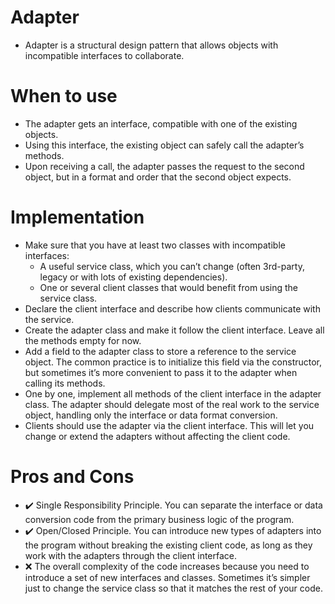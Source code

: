 # Adapter
- Adapter is a structural design pattern that allows objects with incompatible interfaces to collaborate.

# When to use
- The adapter gets an interface, compatible with one of the existing objects.
- Using this interface, the existing object can safely call the adapter’s methods.
- Upon receiving a call, the adapter passes the request to the second object, but in a format and order that the second object expects.
    
# Implementation
- Make sure that you have at least two classes with incompatible interfaces:
  - A useful service class, which you can’t change (often 3rd-party, legacy or with lots of existing dependencies).
  - One or several client classes that would benefit from using the service class.
- Declare the client interface and describe how clients communicate with the service.
- Create the adapter class and make it follow the client interface. Leave all the methods empty for now.
- Add a field to the adapter class to store a reference to the service object. The common practice is to initialize this field via the constructor, but sometimes it’s more convenient to pass it to the adapter when calling its methods.
- One by one, implement all methods of the client interface in the adapter class. The adapter should delegate most of the real work to the service object, handling only the interface or data format conversion.
- Clients should use the adapter via the client interface. This will let you change or extend the adapters without affecting the client code.

<!-- ![Alt text](/Builder/builder.jpg?raw=true "Optional Title") -->

# Pros and Cons
- ✔️ Single Responsibility Principle. You can separate the interface or data conversion code from the primary business logic of the program.
- ✔️ Open/Closed Principle. You can introduce new types of adapters into the program without breaking the existing client code, as long as they work with the adapters through the client interface.
- ❌  The overall complexity of the code increases because you need to introduce a set of new interfaces and classes. Sometimes it’s simpler just to change the service class so that it matches the rest of your code.
